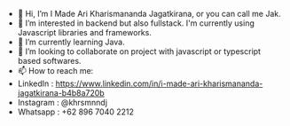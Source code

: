 - 👋 Hi, I’m I Made Ari Kharismananda Jagatkirana, or you can call me Jak.
- 👀 I’m interested in backend but also fullstack. I'm currently using Javascript libraries and frameworks.
- 🌱 I’m currently learning Java.
- 💞️ I’m looking to collaborate on project with javascript or typescript based softwares.
- 📫 How to reach me:
- LinkedIn  : https://www.linkedin.com/in/i-made-ari-kharismananda-jagatkirana-b4b8a720b
- Instagram : @khrsmnndj
- Whatsapp  : +62 896 7040 2212

<!---
khrsmnndj/khrsmnndj is a ✨ special ✨ repository because its `README.md` (this file) appears on your GitHub profile.
You can click the Preview link to take a look at your changes.
--->
